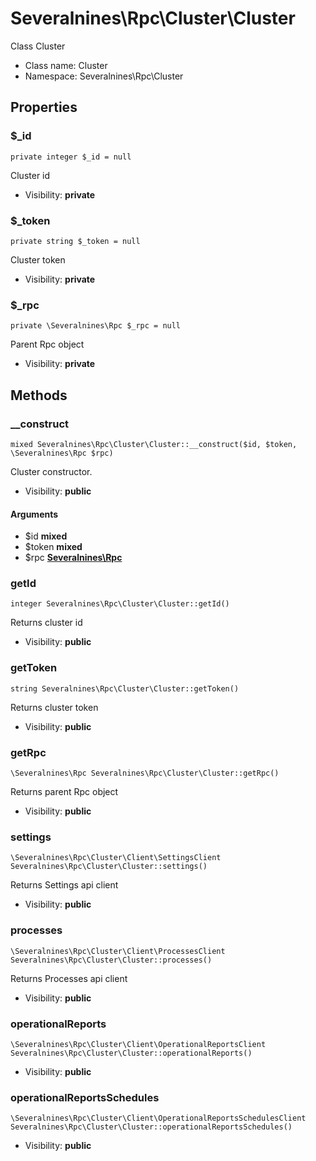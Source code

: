 Severalnines\Rpc\Cluster\Cluster
===============

Class Cluster




* Class name: Cluster
* Namespace: Severalnines\Rpc\Cluster





Properties
----------


### $_id

    private integer $_id = null

Cluster id



* Visibility: **private**


### $_token

    private string $_token = null

Cluster token



* Visibility: **private**


### $_rpc

    private \Severalnines\Rpc $_rpc = null

Parent Rpc object



* Visibility: **private**


Methods
-------


### __construct

    mixed Severalnines\Rpc\Cluster\Cluster::__construct($id, $token, \Severalnines\Rpc $rpc)

Cluster constructor.



* Visibility: **public**


#### Arguments
* $id **mixed**
* $token **mixed**
* $rpc **[Severalnines\Rpc](Severalnines-Rpc.md)**



### getId

    integer Severalnines\Rpc\Cluster\Cluster::getId()

Returns cluster id



* Visibility: **public**




### getToken

    string Severalnines\Rpc\Cluster\Cluster::getToken()

Returns cluster token



* Visibility: **public**




### getRpc

    \Severalnines\Rpc Severalnines\Rpc\Cluster\Cluster::getRpc()

Returns parent Rpc object



* Visibility: **public**




### settings

    \Severalnines\Rpc\Cluster\Client\SettingsClient Severalnines\Rpc\Cluster\Cluster::settings()

Returns Settings api client



* Visibility: **public**




### processes

    \Severalnines\Rpc\Cluster\Client\ProcessesClient Severalnines\Rpc\Cluster\Cluster::processes()

Returns Processes api client



* Visibility: **public**




### operationalReports

    \Severalnines\Rpc\Cluster\Client\OperationalReportsClient Severalnines\Rpc\Cluster\Cluster::operationalReports()





* Visibility: **public**




### operationalReportsSchedules

    \Severalnines\Rpc\Cluster\Client\OperationalReportsSchedulesClient Severalnines\Rpc\Cluster\Cluster::operationalReportsSchedules()





* Visibility: **public**



